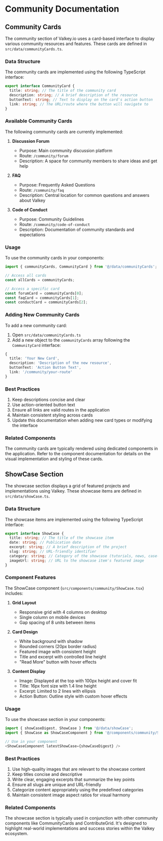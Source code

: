 # Community Documentation

## Community Cards

The community section of Valkey.io uses a card-based interface to display various community resources and features. These cards are defined in `src/data/communityCards.ts`.

### Data Structure

The community cards are implemented using the following TypeScript interface:

```typescript
export interface CommunityCard {
  title: string; // The title of the community card
  description: string; // A brief description of the resource
  buttonText: string; // Text to display on the card's action button
  link: string; // The URL/route where the button will navigate to
}
```

### Available Community Cards

The following community cards are currently implemented:

1. **Discussion Forum**

   - Purpose: Main community discussion platform
   - Route: `/community/forum`
   - Description: A space for community members to share ideas and get help

2. **FAQ**

   - Purpose: Frequently Asked Questions
   - Route: `/community/faq`
   - Description: Central location for common questions and answers about Valkey

3. **Code of Conduct**
   - Purpose: Community Guidelines
   - Route: `/community/code-of-conduct`
   - Description: Documentation of community standards and expectations

### Usage

To use the community cards in your components:

```typescript
import { communityCards, CommunityCard } from '@/data/communityCards';

// Access all cards
const allCards = communityCards;

// Access a specific card
const forumCard = communityCards[0];
const faqCard = communityCards[1];
const conductCard = communityCards[2];
```

### Adding New Community Cards

To add a new community card:

1. Open `src/data/communityCards.ts`
2. Add a new object to the `communityCards` array following the `CommunityCard` interface:

```typescript
{
  title: 'Your New Card',
  description: 'Description of the new resource',
  buttonText: 'Action Button Text',
  link: '/community/your-route'
}
```

### Best Practices

1. Keep descriptions concise and clear
2. Use action-oriented button text
3. Ensure all links are valid routes in the application
4. Maintain consistent styling across cards
5. Update this documentation when adding new card types or modifying the interface

### Related Components

The community cards are typically rendered using dedicated components in the application. Refer to the component documentation for details on the visual implementation and styling of these cards.

## ShowCase Section

The showcase section displays a grid of featured projects and implementations using Valkey. These showcase items are defined in `src/data/showCase.ts`.

### Data Structure

The showcase items are implemented using the following TypeScript interface:

```typescript
export interface ShowCase {
  title: string; // The title of the showcase item
  date: string; // Publication date
  excerpt: string; // A brief description of the project
  slug: string; // URL-friendly identifier
  category: string; // Category of the showcase (tutorials, news, case-studies)
  imageUrl: string; // URL to the showcase item's featured image
}
```

### Component Features

The ShowCase component (`src/components/community/ShowCase.tsx`) includes:

1. **Grid Layout**

   - Responsive grid with 4 columns on desktop
   - Single column on mobile devices
   - Gap spacing of 8 units between items

2. **Card Design**

   - White background with shadow
   - Rounded corners (20px border radius)
   - Featured image with consistent height
   - Title and excerpt with controlled line height
   - "Read More" button with hover effects

3. **Content Display**
   - Image: Displayed at the top with 100px height and cover fit
   - Title: 16px font size with 1.4 line height
   - Excerpt: Limited to 2 lines with ellipsis
   - Action Button: Outline style with custom hover effects

### Usage

To use the showcase section in your components:

```typescript
import { showCaseDigest, ShowCase } from '@/data/showCase';
import { ShowCase as ShowCaseComponent } from '@/components/community/ShowCase';

// Use in your component
<ShowCaseComponent latestShowCase={showCaseDigest} />
```

### Best Practices

1. Use high-quality images that are relevant to the showcase content
2. Keep titles concise and descriptive
3. Write clear, engaging excerpts that summarize the key points
4. Ensure all slugs are unique and URL-friendly
5. Categorize content appropriately using the predefined categories
6. Maintain consistent image aspect ratios for visual harmony

### Related Components

The showcase section is typically used in conjunction with other community components like CommunityCards and ContributeGrid. It's designed to highlight real-world implementations and success stories within the Valkey ecosystem.
